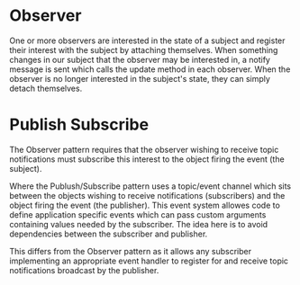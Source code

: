 # Observer

One or more observers are interested in the state of a subject and register their interest with the subject by attaching themselves. When something changes in our subject that the observer may be interested in, a notify message is sent which calls the update method in each observer. When the observer is no longer interested in the subject's state, they can simply detach themselves.

# Publish Subscribe

The Observer pattern requires that the observer wishing to receive topic notifications must subscribe this interest to the object firing the event (the subject).

Where the Publush/Subscribe pattern uses a topic/event channel which sits between the objects wishing to receive notifications (subscribers) and the object firing the event (the publisher). This event system allowes code to define application specific events which can pass custom arguments containing values needed by the subscriber. The idea here is to avoid dependencies between the subscriber and publisher.

This differs from the Observer pattern as it allows any subscriber implementing an appropriate event handler to register for and receive topic notifications broadcast by the publisher.

